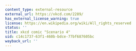 ```yaml
---
content_type: external-resource
external_url: https://xkcd.com/2289/
has_external_license_warning: true
license: https://en.wikipedia.org/wiki/All_rights_reserved
status: ''
title: xkcd comic "Scenario 4"
uid: c14c1737-63f1-460b-bdce-77bf687605bc
wayback_url: ''
---
```

